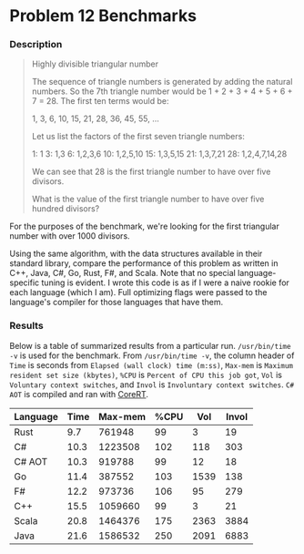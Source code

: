 
# Problem 12 Benchmarks

### Description

> Highly divisible triangular number
>
> The sequence of triangle numbers is generated by adding the natural numbers. So the 7th triangle number would be 1 + 2 + 3 + 4 + 5 + 6 + 7 = 28. The first ten terms would be:
>
> 1, 3, 6, 10, 15, 21, 28, 36, 45, 55, ...
>
> Let us list the factors of the first seven triangle numbers:
>
> 1: 1
> 3: 1,3
> 6: 1,2,3,6
> 10: 1,2,5,10
> 15: 1,3,5,15
> 21: 1,3,7,21
> 28: 1,2,4,7,14,28
>
> We can see that 28 is the first triangle number to have over five divisors.
>
> What is the value of the first triangle number to have over five hundred divisors?

For the purposes of the benchmark, we're looking for the first triangular number
with over 1000 divisors.

Using the same algorithm, with the data structures available in their
standard library, compare the performance of this problem as written in C++, Java,
C#, Go, Rust, F#, and Scala. Note that no special language-specific tuning is evident.
I wrote this code is as if I were a naive rookie for each language (which I am).
Full optimizing flags were passed to the language's compiler for those languages that have them.

### Results

Below is a table of summarized results from a particular run. `/usr/bin/time -v` is used
for the benchmark. From `/usr/bin/time -v`, the column header of `Time` is seconds from `Elapsed (wall clock) time (m:ss)`,
`Max-mem` is `Maximum resident set size (kbytes)`, `%CPU` is `Percent of CPU this job got`,
`Vol` is `Voluntary context switches`, and `Invol` is `Involuntary context switches`.
`C# AOT` is compiled and ran with [CoreRT](https://github.com/dotnet/corert).

| Language | Time | Max-mem | %CPU |  Vol | Invol |
| ------   | ---- | ------- | ---- | ---- | ----- |
| Rust     |  9.7 |  761948 |   99 |    3 |    19 |
| C#       | 10.3 | 1223508 |  102 |  118 |   303 |
| C# AOT   | 10.3 |  919788 |   99 |   12 |    18 |
| Go       | 11.4 |  387552 |  103 | 1539 |   138 |
| F#       | 12.2 |  973736 |  106 |   95 |   279 |
| C++      | 15.5 | 1059660 |   99 |    3 |    21 |
| Scala    | 20.8 | 1464376 |  175 | 2363 |  3884 |
| Java     | 21.6 | 1586532 |  250 | 2091 |  6883 |


